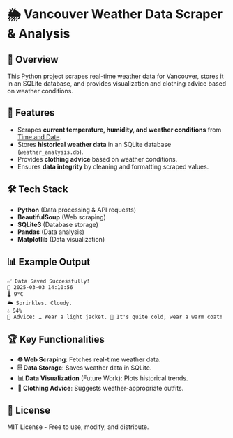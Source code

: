 # 🌦️ Vancouver Weather Data Scraper & Analysis

## 📌 Overview
This Python project scrapes real-time weather data for Vancouver, stores it in an SQLite database, and provides visualization and clothing advice based on weather conditions.

## 🚀 Features
- Scrapes **current temperature, humidity, and weather conditions** from [Time and Date](https://www.timeanddate.com/weather/canada/vancouver).
- Stores **historical weather data** in an SQLite database (`weather_analysis.db`).
- Provides **clothing advice** based on weather conditions.
- Ensures **data integrity** by cleaning and formatting scraped values.

## 🛠️ Tech Stack
- **Python** (Data processing & API requests)
- **BeautifulSoup** (Web scraping)
- **SQLite3** (Database storage)
- **Pandas** (Data analysis)
- **Matplotlib** (Data visualization)

## 📊 Example Output
```
✅ Data Saved Successfully!
📅 2025-03-03 14:10:56
🌡️ 9°C
🌥️ Sprinkles. Cloudy.
💧 94%
👕 Advice: ☁️ Wear a light jacket. 🧣 It's quite cold, wear a warm coat!
```

## 🏆 Key Functionalities
- **🌐 Web Scraping**: Fetches real-time weather data.
- **🗄️ Data Storage**: Saves weather data in SQLite.
- **📊 Data Visualization** (Future Work): Plots historical trends.
- **🧥 Clothing Advice**: Suggests weather-appropriate outfits.

## 📜 License
MIT License - Free to use, modify, and distribute.
